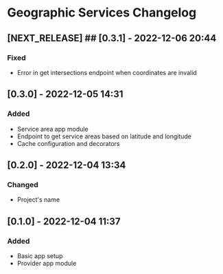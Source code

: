# Geographic Services Changelog

## [NEXT_RELEASE] ## [0.3.1] - 2022-12-06 20:44

### Fixed

   - Error in get intersections endpoint when coordinates are invalid

## [0.3.0] - 2022-12-05 14:31

### Added

   - Service area app module
   - Endpoint to get service areas based on latitude and longitude
   - Cache configuration and decorators

## [0.2.0] - 2022-12-04 13:34

### Changed

   - Project's name

## [0.1.0] - 2022-12-04 11:37

### Added

   - Basic app setup
   - Provider app module
